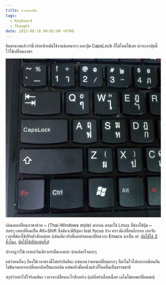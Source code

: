 ```yaml
---
title: ความเคยชิน
tags:
  - Keyboard
  - Thought
date: 2012-08-16 00:02:00 +0700
---
```


คิดมานานแล้วว่านิ้วก้อยซ้ายมันใช้งานน้อยมากๆ และปุ่ม CapsLock ก็ไม่โดนใช้เลย น่าจะเอาปุ่มนี้ไว้ใช้เปลี่ยนภาษา

![](/images/IMG_20120819_010053.jpg)

เดิมเคยเปลี่ยนภาษาด้วย ~ (Thai-Windows style) มาก่อน ต่อมาใช้ Linux ที่ต้องใช้ปุ่ม ~ บ่อยๆ เลยเปลี่ยนเป็น Alt+Shift ซึ่งมันจะมีปัญหา lost focus บ้าง คราวนีเปลี่ยนอีกรอบ เลยจับเวลาที่ต้องใช้ปรับตัวซักหน่อย (เช่นเดียวกับที่เคยทำตอนเปลี่ยนจาก Emacs มาเป็น vi: [หัดใช้ได้ 3 ชั่วโมง][thread 1], [หัดใช้ได้สัปดาห์ครึ่ง][thread 2])

ปรากฏว่าใช้เวลาแค่วันเดียวเท่านั้นเองแฮะ น่าแปลกใจมากๆ

แต่ว่าคนอื่นๆ ก็คงใช้เวลาตรงนี้ไม่เท่ากันสินะ แน่นอนว่าตอนเปลี่ยนแรกๆ ก็ด่าในใจไปเยอะเหมือนกัน ไม่ชินจนอยากเปลี่ยนกลับเป็นแบบเดิม แต่พอถึงขั้นหนึ่งแล้วก็ไหลลื่นเป็นธรรมชาติ

สรุปว่าอย่าไปใจร้อนสินะ เวลาจะเปลี่ยนอะไรซักอย่าง (แต่ก็อย่าเอื่อยเฉื่อย เฉไฉไม่ยอมเปลี่ยนพอ)


[thread 1]: //plus.google.com/+neizod/posts/ekEnK5SgYs8
[thread 2]: //plus.google.com/+neizod/posts/KRb63EsGjQF
